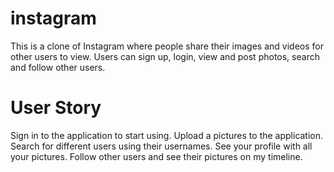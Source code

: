 # instagram
This is a clone of Instagram where people share their images and videos for other users to view. Users can sign up, login, view and post photos, search and follow other users.
# User Story
Sign in to the application to start using.
Upload a pictures to the application.
Search for different users using their usernames.
See your profile with all your pictures.
Follow other users and see their pictures on my timeline.
